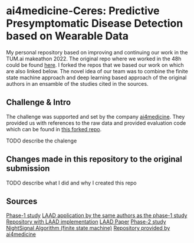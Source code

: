 # ai4medicine-Ceres: Predictive Presymptomatic Disease Detection based on Wearable Data
My personal repository based on improving and continuing our work in the TUM.ai makeathon 2022. The original repo where we worked in the 48h could be found [here](https://github.com/JamisonProctor/Team-Ceres). I forked the repos that we based our work on which are also linked below. The novel idea of our team was to combine the finite state machine approach and deep learning based approach of the original authors in an ensamble of the studies cited in the sources.

## Challenge & Intro
The challenge was supported and set by the company [ai4medicine](https://ai4medicine.com/). They provided us with references to the raw data and provided evaluation code which can be found in [this forked repo](https://github.com/altaykacan/ai4medicine-Ceres-eval-templates).

TODO describe the chalenge 
## Changes made in this repository to the original submission
TODO describe what I did and why I created this repo

## Sources
[Phase-1 study](https://www.nature.com/articles/s41551-020-00640-6=)
[LAAD application by the same authors as the phase-1 study](https://www.medrxiv.org/content/10.1101/2021.01.08.21249474v1)
[Repository with LAAD implementation](https://github.com/gireeshkbogu/LAAD)
[LAAD Paper](https://arxiv.org/abs/1607.00148)
[Phase-2 study](https://www.nature.com/articles/s41591-021-01593-2)
[NightSignal Algorithm (finite state machine)](https://github.com/altaykacan/ai4medicine-Ceres-wearable-infection)
[Repository provided by ai4medicine](https://github.com/AI4M-Berlin/TUM_ai)
